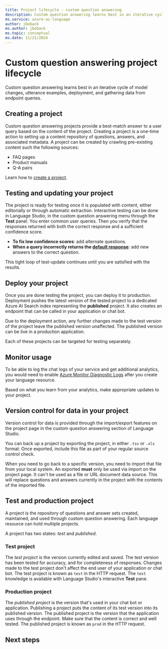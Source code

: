 ```yaml
---
title: Project lifecycle - custom question answering
description: Custom question answering learns best in an iterative cycle of model changes, utterance examples, deployment, and gathering data from endpoint queries.
ms.service: azure-ai-language
author: jboback
ms.author: jboback
ms.topic: conceptual
ms.date: 11/21/2024
---
```


# Custom question answering project lifecycle

Custom question answering learns best in an iterative cycle of model changes, utterance examples, deployment, and gathering data from endpoint queries.

## Creating a project

Custom question answering projects provide a best-match answer to a user query based on the content of the project. Creating a project is a one-time action to setting up a content repository of questions, answers, and associated metadata. A project can be created by crawling pre-existing content such the following sources:

- FAQ pages
- Product manuals
- Q-A pairs

Learn how to [create a project](../how-to/create-test-deploy.md).

## Testing and updating your project

The project is ready for testing once it is populated with content, either editorially or through automatic extraction. Interactive testing can be done in Language Studio, in the custom question answering menu through the **Test** panel. You enter common user queries. Then you verify that the responses returned with both the correct response and a sufficient confidence score.

* **To fix low confidence scores**: add alternate questions.
* **When a query incorrectly returns the [default response](../How-to/change-default-answer.md)**: add new answers to the correct question.

This tight loop of test-update continues until you are satisfied with the results.

## Deploy your project

Once you are done testing the project, you can deploy it to production. Deployment pushes the latest version of the tested project to a dedicated Azure AI Search index representing the **published** project. It also creates an endpoint that can be called in your application or chat bot.

Due to the deployment action, any further changes made to the test version of the project leave the published version unaffected. The published version can be live in a production application.

Each of these projects can be targeted for testing separately.

## Monitor usage

To be able to log the chat logs of your service and get additional analytics, you would need to enable [Azure Monitor Diagnostic Logs](../how-to/analytics.md) after you create your language resource.

Based on what you learn from your analytics, make appropriate updates to your project.

## Version control for data in your project

Version control for data is provided through the import/export features on the project page in the custom question answering section of Language Studio.

You can back up a project by exporting the project, in either `.tsv` or `.xls` format. Once exported, include this file as part of your regular source control check.

When you need to go back to a specific version, you need to import that file from your local system. An exported  **must** only be used via import on the project page. It can't be used as a file or URL document data source. This will replace questions and answers currently in the project with the contents of the imported file.

## Test and production project

A project is the repository of questions and answer sets created, maintained, and used through custom question answering. Each language resource can hold multiple projects.

A project has two states: *test* and *published*.

### Test project

The *test project* is the version currently edited and saved. The test version has been tested for accuracy, and for completeness of responses. Changes made to the test project don't affect the end user of your application or chat bot. The test project is known as `test` in the HTTP request. The `test` knowledge is available with Language Studio's interactive **Test** pane.

### Production project

The *published project* is the version that's used in your chat bot or application. Publishing a project puts the content of its test version into its published version. The published project is the version that the application uses through the endpoint. Make sure that the content is correct and well tested. The published project is known as `prod` in the HTTP request.

## Next steps

